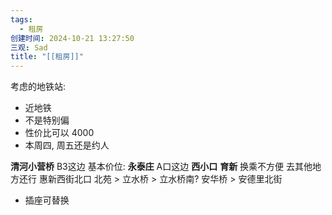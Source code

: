 ```yaml
---
tags:
  - 租房
创建时间: 2024-10-21 13:27:50
三观: Sad
title: "[[租房]]"
---
```


考虑的地铁站: 
* 近地铁
* 不是特别偏
* 性价比可以  4000
* 本周四, 周五还是约人


**清河小营桥**   B3这边
基本价位: 
**永泰庄** A口这边
**西小口**
**育新** 换乘不方便 去其他地方还行
惠新西街北口
北苑 > 立水桥 > 立水桥南?
安华桥 > 安德里北街




* 插座可替换
